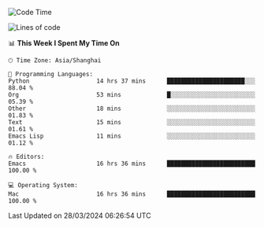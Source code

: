 <!--START_SECTION:waka-->
![Code Time](http://img.shields.io/badge/Code%20Time-1%2C881%20hrs%2032%20mins-blue)

![Lines of code](https://img.shields.io/badge/From%20Hello%20World%20I%27ve%20Written-292.9%20thousand%20lines%20of%20code-blue)

📊 **This Week I Spent My Time On** 

```text
🕑︎ Time Zone: Asia/Shanghai

💬 Programming Languages: 
Python                   14 hrs 37 mins      ██████████████████████░░░   88.04 % 
Org                      53 mins             █░░░░░░░░░░░░░░░░░░░░░░░░   05.39 % 
Other                    18 mins             ░░░░░░░░░░░░░░░░░░░░░░░░░   01.83 % 
Text                     15 mins             ░░░░░░░░░░░░░░░░░░░░░░░░░   01.61 % 
Emacs Lisp               11 mins             ░░░░░░░░░░░░░░░░░░░░░░░░░   01.12 % 

🔥 Editors: 
Emacs                    16 hrs 36 mins      █████████████████████████   100.00 % 

💻 Operating System: 
Mac                      16 hrs 36 mins      █████████████████████████   100.00 % 
```


 Last Updated on 28/03/2024 06:26:54 UTC
<!--END_SECTION:waka-->
